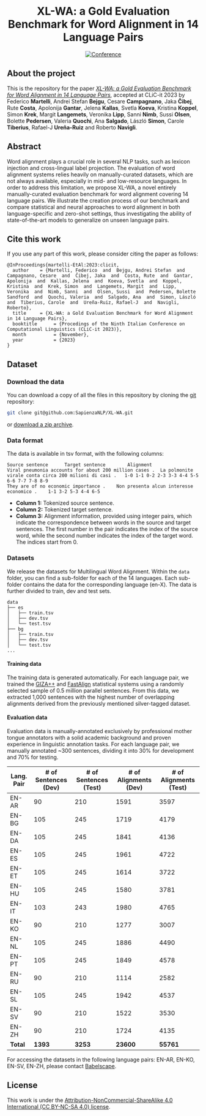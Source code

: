 <div align="center">    
 
# XL-WA: a Gold Evaluation Benchmark for Word Alignment in 14 Language Pairs

[![Conference](https://img.shields.io/badge/CLiC--it-2023-red
)](https://clic2023.ilc.cnr.it/)

</div>

## About the project
This is the repository for the paper [*XL-WA: a Gold Evaluation Benchmark for Word Alignment in 14 Language Pairs*](https://ceur-ws.org/Vol-3596/paper32.pdf), accepted at CLiC-it 2023 by Federico **Martelli**, Andrei Stefan **Bejgu**, Cesare **Campagnano**, Jaka **Čibej**, Rute **Costa**, Apolonija **Gantar**, Jelena **Kallas**, Svetla **Koeva**, Kristina **Koppel**, Simon **Krek**, Margit **Langemets**, Veronika **Lipp**, Sanni **Nimb**, Sussi **Olsen**, Bolette **Pedersen**, Valeria **Quochi**, Ana **Salgado**, László **Simon**, Carole **Tiberius**, Rafael-J **Ureña-Ruiz** and Roberto **Navigli**.

## Abstract
Word alignment plays a crucial role in several NLP tasks, such as lexicon injection and cross-lingual label projection.
The evaluation of word alignment systems relies heavily on manually-curated datasets, 
which are not always available, especially in mid- and low-resource languages.
In order to address this limitation, we propose XL-WA, a novel entirely manually-curated evaluation
benchmark for word alignment covering 14 language pairs.
We illustrate the creation process of our benchmark and compare statistical and neural approaches 
to word alignment in both language-specific and zero-shot settings, thus investigating the ability
of state-of-the-art models to generalize on unseen language pairs.


## Cite this work

If you use any part of this work, please consider citing the paper as follows:
```
@InProceedings{martelli-EtAl:2023:clicit,
  author    = {Martelli, Federico  and  Bejgu, Andrei Stefan  and  Campagnano, Cesare  and  Čibej, Jaka  and  Costa, Rute  and  Gantar, Apolonija  and  Kallas, Jelena  and  Koeva, Svetla  and  Koppel, Kristina  and  Krek, Simon  and  Langemets, Margit  and  Lipp, Veronika  and  Nimb, Sanni  and  Olsen, Sussi  and  Pedersen, Bolette Sandford  and  Quochi, Valeria  and  Salgado, Ana  and  Simon, László  and  Tiberius, Carole  and  Ureña-Ruiz, Rafael-J  and  Navigli, Roberto},
  title     = {XL-WA: a Gold Evaluation Benchmark for Word Alignment in 14 Language Pairs},
  booktitle      = {Procedings of the Ninth Italian Conference on Computational Linguistics (CLiC-it 2023)},
  month          = {November},
  year           = {2023}
}
```

## Dataset

### Download the data

You can download a copy of all the files in this repository by cloning the
[git](https://git-scm.com/) repository:

```sh
git clone git@github.com:SapienzaNLP/XL-WA.git
```

or [download a zip archive](https://github.com/SapienzaNLP/XL-WA/archive/main.zip).

### Data format
The data is available in tsv format, with the following columns:

```
Source sentence 	 Target sentence     	Alignment
Viral pneumonia accounts for about 200 million cases .	La polmonite virale conta circa 200 milioni di casi .	1-0 1-1 0-2 2-3 3-3 4-4 5-5 6-6 7-7 7-8 8-9													
They are of no economic importance .	Non presenta alcun interesse economico .	1-1 3-2 5-3 4-4 6-5			

```

* **Column 1:** Tokenized source sentence.
* **Column 2:** Tokenized target sentence.
* **Column 3:** Alignment information, provided using integer pairs, which indicate the correspondence between words in the source and target sentences. The first number in the pair indicates the index of the source word, while the second number indicates the index of the target word. The indices start from 0.

### Datasets

We release the datasets for Multilingual Word Alignment. Within the `data` folder, you can find a sub-folder for each of the 14 languages. Each sub-folder contains the data for the corresponding language (en-X). The data is further divided to train, dev and test sets. 

```
data
├── es
│   ├── train.tsv
│   ├── dev.tsv
│   └── test.tsv
├── bg
│   ├── train.tsv
│   ├── dev.tsv
│   └── test.tsv
...
```

####  Training data


The training data is generated automatically. For each language pair, we trained the [GIZA++](https://github.com/moses-smt/giza-pp) and [FastAlign](https://github.com/clab/fast_align) statistical systems using a randomly selected sample of 0.5 million parallel sentences. From this data, we extracted 1,000 sentences with the highest number of overlapping alignments derived from the previously mentioned silver-tagged dataset.

####  Evaluation data
Evaluation data is manually-annotated exclusively by professional mother tongue annotators with a solid academic background and proven experience in linguistic annotation tasks. For each language pair, we manually annotated ~300 sentences, dividing it into 30% for development and 70% for testing.

| **Lang. Pair** | **\# of Sentences (Dev)** | **\# of Sentences (Test)** | **\# of Alignments (Dev)** | **\# of Alignments (Test)** |
|---------------|---------------------------|----------------------------|--------------------------|---------------------------|
| EN-AR         | 90 | 210 | 1591 | 3597 |
| EN-BG         | 105 | 245 | 1719 | 4179 |
| EN-DA         | 105 | 245 | 1841 | 4136 |
| EN-ES         | 105 | 245 | 1961 | 4722 |
| EN-ET         | 105 | 245 | 1614 | 3722 |
| EN-HU         | 105 | 245 | 1580 | 3781 |
| EN-IT         | 103 | 243 | 1980 | 4765 |
| EN-KO         | 90 | 210 | 1277 | 3007 |
| EN-NL         | 105 | 245 | 1886 | 4490 |
| EN-PT         | 105 | 245 | 1849 | 4578 |
| EN-RU         | 90 | 210 | 1114 | 2582 |
| EN-SL         | 105 | 245 | 1942 | 4537 |
| EN-SV         | 90 | 210 | 1522 | 3530 |
| EN-ZH         | 90 | 210 | 1724 | 4135 |
| **Total**     | **1393** | **3253** | **23600** | **55761** |

For accessing the datasets in the following language pairs: EN-AR, EN-KO, EN-SV, EN-ZH, please contact [Babelscape](mailto:info@babelscape.com).


## License
This work is under the [Attribution-NonCommercial-ShareAlike 4.0 International (CC BY-NC-SA 4.0) license](https://creativecommons.org/licenses/by-nc-sa/4.0/).
